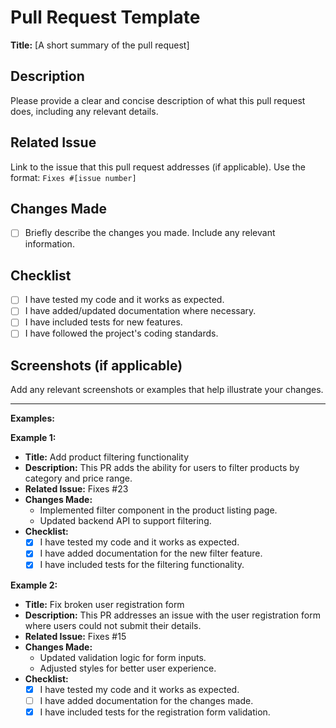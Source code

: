 # Pull Request Template

**Title:** [A short summary of the pull request]

## Description

Please provide a clear and concise description of what this pull request does, including any relevant details.

## Related Issue

Link to the issue that this pull request addresses (if applicable). Use the format: `Fixes #[issue number]`

## Changes Made

- [ ] Briefly describe the changes you made. Include any relevant information.

## Checklist

- [ ] I have tested my code and it works as expected.
- [ ] I have added/updated documentation where necessary.
- [ ] I have included tests for new features.
- [ ] I have followed the project's coding standards.

## Screenshots (if applicable)

Add any relevant screenshots or examples that help illustrate your changes.

---

**Examples:**

**Example 1:**

- **Title:** Add product filtering functionality
- **Description:** This PR adds the ability for users to filter products by category and price range.
- **Related Issue:** Fixes #23
- **Changes Made:**
  - Implemented filter component in the product listing page.
  - Updated backend API to support filtering.
- **Checklist:**
  - [x] I have tested my code and it works as expected.
  - [x] I have added documentation for the new filter feature.
  - [x] I have included tests for the filtering functionality.
  
**Example 2:**

- **Title:** Fix broken user registration form
- **Description:** This PR addresses an issue with the user registration form where users could not submit their details.
- **Related Issue:** Fixes #15
- **Changes Made:**
  - Updated validation logic for form inputs.
  - Adjusted styles for better user experience.
- **Checklist:**
  - [x] I have tested my code and it works as expected.
  - [ ] I have added documentation for the changes made.
  - [x] I have included tests for the registration form validation.
